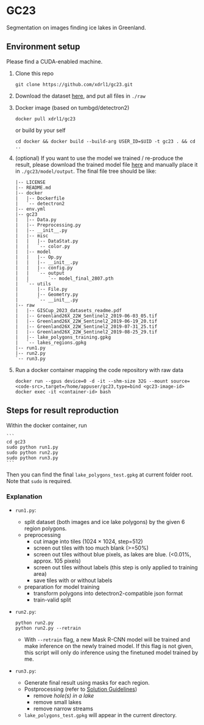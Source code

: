 # GC23

Segmentation on images finding ice lakes in Greenland.

## Environment setup

Please find a CUDA-enabled machine.

1. Clone this repo

    ```
    git clone https://github.com/xdrl1/gc23.git
    ```

2. Download the dataset [here](https://sigspatial2023.sigspatial.org/giscup/download.html), and put all files in `./raw`

3. Docker image (based on tumbgd/detectron2)

    ```
    docker pull xdrl1/gc23
    ```

    or build by your self

    ```
    cd docker && docker build --build-arg USER_ID=$UID -t gc23 . && cd ..
    ```

4. (optional) If you want to use the model we trained / re-produce the result, please download the trained model file [here](https://1drv.ms/u/s!Ai0oqAv9Sveg0OVeiauvvdKSOnko4A?e=1lwIWT) and manually place it in `./gc23/model/output`. The final file tree should be like:

    ```
    |-- LICENSE
    |-- README.md
    |-- docker
    |   |-- Dockerfile
    |   `-- detectron2
    |-- env.yml
    |-- gc23
    |   |-- Data.py
    |   |-- Preprocessing.py
    |   |-- __init__.py
    |   |-- misc
    |   |   |-- DataStat.py
    |   |   `-- color.py
    |   |-- model
    |   |   |-- Op.py
    |   |   |-- __init__.py
    |   |   |-- config.py
    |   |   `-- output
    |   |       `-- model_final_2807.pth
    |   `-- utils
    |       |-- File.py
    |       |-- Geometry.py
    |       `-- __init__.py
    |-- raw
    |   |-- GISCup_2023_datasets_readme.pdf
    |   |-- Greenland26X_22W_Sentinel2_2019-06-03_05.tif
    |   |-- Greenland26X_22W_Sentinel2_2019-06-19_20.tif
    |   |-- Greenland26X_22W_Sentinel2_2019-07-31_25.tif
    |   |-- Greenland26X_22W_Sentinel2_2019-08-25_29.tif
    |   |-- lake_polygons_training.gpkg
    |   `-- lakes_regions.gpkg
    |-- run1.py
    |-- run2.py
    `-- run3.py
    ```

5. Run a docker container mapping the code repository with raw data

    ```
    docker run --gpus device=0 -d -it --shm-size 32G --mount source=<code-src>,target=/home/appuser/gc23,type=bind <gc23-image-id>
    docker exec -it <container-id> bash
    ```

## Steps for result reproduction

Within the docker container, run

    ```
    cd gc23
    sudo python run1.py
    sudo python run2.py
    sudo python run3.py
    ```

Then you can find the final `lake_polygons_test.gpkg` at current folder root. Note that `sudo` is required.

### Explanation

- `run1.py`:
    - split dataset (both images and ice lake polygons) by the given 6 region polygons.
    - preprocessing
        - cut image into tiles (1024 $\times$ 1024, step=512)
        - screen out tiles with too much blank (>=50%)
        - screen out tiles without blue pixels, as lakes are blue. (<0.01%, approx. 105 pixels)
        - screen out tiles without labels (this step is only applied to training area)
        - save tiles with or without labels
    - preparation for model training
        - transform polygons into detectron2-compatible json format
        - train-valid split

- `run2.py`:
    ```
    python run2.py
    python run2.py --retrain
    ```
    - With `--retrain` flag, a new Mask R-CNN model will be trained and make inference on the newly trained model. If this flag is not given, this script will only do inference using the finetuned model trained by me.

- `run3.py`:
    - Generate final result using masks for each region.
    - Postprocessing (refer to [Solution Guidelines](https://sigspatial2023.sigspatial.org/giscup/problem.html))
        - remove *hole(s) in a lake*
        - remove small lakes
        - remove narrow streams
    - `lake_polygons_test.gpkg` will appear in the current directory.
